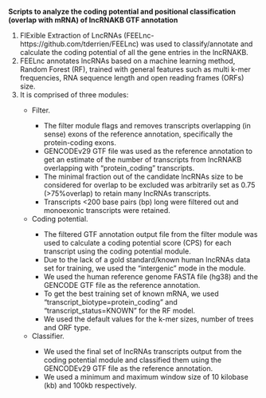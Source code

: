 

<b>Scripts to analyze the coding potential and positional classification (overlap with mRNA) of lncRNAKB GTF annotation</b>

<ol type="1">
  <li>FlExible Extraction of LncRNAs (FEELnc-https://github.com/tderrien/FEELnc) was used to classify/annotate and calculate
    the coding potential of all the gene entries in the lncRNAKB.</li>
  <li>FEELnc annotates lncRNAs based on a machine learning method, Random Forest (RF), trained with general features such as
    multi k-mer frequencies, RNA sequence length and open reading frames (ORFs) size.</li>
  <li>It is comprised of three modules:</li>
    <ul>
      <li>Filter.</li>
        <ul>
          <li>The filter module flags and removes transcripts overlapping (in sense) exons of the reference annotation, specifically the protein-coding exons.</li>
          <li>GENCODEv29 GTF file was used as the reference annotation to get an estimate of the number of transcripts from lncRNAKB overlapping with “protein_coding” transcripts.</li>
          <li>The minimal fraction out of the candidate lncRNAs size to be considered for overlap to be excluded was arbitrarily set as 0.75 (>75%overlap) to retain many lncRNAs transcripts.</li>
          <li>Transcripts <200 base pairs (bp) long were filtered out and monoexonic transcripts were retained.</li>
        </ul>
      <li>Coding potential.</li>
          <ul>
            <li>The filtered GTF annotation output file from the filter module was used to calculate a coding potential score (CPS) for each transcript using the coding potential module.</li>
            <li>Due to the lack of a gold standard/known human lncRNAs data set for training, we used the “intergenic” mode in the module.</li>
            <li>We used the human reference genome FASTA file (hg38) and the GENCODE GTF file as the reference annotation.</li>
            <li>To get the best training set of known mRNA, we used “transcript_biotype=protein_coding” and “transcript_status=KNOWN” for the RF model.</li>
            <li>We used the default values for the k-mer sizes, number of trees and ORF type.</li>
          </ul>
      <li>Classifier.</li>
        <ul>
          <li>We used the final set of lncRNAs transcripts output from the coding potential module and classified them using the GENCODEv29 GTF file as the reference annotation.</li>
          <li>We used a minimum and maximum window size of 10 kilobase (kb) and 100kb respectively.</li>
        </ul>
    </ul>
</ol>
